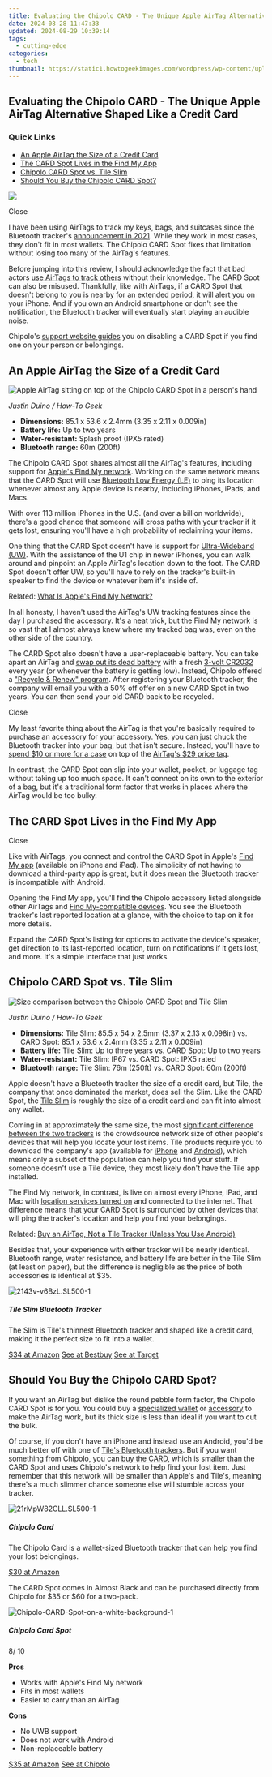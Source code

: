 ```yaml
---
title: Evaluating the Chipolo CARD - The Unique Apple AirTag Alternative Shaped Like a Credit Card
date: 2024-08-28 11:47:33
updated: 2024-08-29 10:39:14
tags:
  - cutting-edge
categories:
  - tech
thumbnail: https://static1.howtogeekimages.com/wordpress/wp-content/uploads/2022/05/Person-holding-the-Chipolo-CARD-Spot-in-their-hand.jpg
---
```


## Evaluating the Chipolo CARD - The Unique Apple AirTag Alternative Shaped Like a Credit Card

### Quick Links

* [An Apple AirTag the Size of a Credit Card](https://facebook-video-share.techidaily.com/updated-2024-approved-crafting-perfect-youtube-channel-names-a-comprehensive-guide-for-video-content-creators-maximum-length-156-characters/)
* [The CARD Spot Lives in the Find My App](https://screen-activity-recording.techidaily.com/perfecting-your-presence-share-screen-mastery-in-meet/)
* [Chipolo CARD Spot vs. Tile Slim](https://blue-screen-error.techidaily.com/1723199733618-critical-service-crash-to-blue-screen-of-death-solving-windows-11-issues-with-ease/)
* [Should You Buy the Chipolo CARD Spot?](https://phone-solutions.techidaily.com/4-ways-to-extract-data-from-corrupt-excel-2019-file-stellar-by-stellar-guide/)

![](https://static1.howtogeekimages.com/wordpress/wp-content/uploads/badges/2022-HowToGeek-EC_FINAL.png) 

Close 

 I have been using AirTags to track my keys, bags, and suitcases since the Bluetooth tracker's [announcement in 2021](https://www.reviewgeek.com/78755/apples-trackable-airtags-arrive-so-you-can-find-your-stuff/). While they work in most cases, they don't fit in most wallets. The Chipolo CARD Spot fixes that limitation without losing too many of the AirTag's features.

 Before jumping into this review, I should acknowledge the fact that bad actors [use AirTags to track others](https://www.npr.org/2022/02/18/1080944193/apple-airtags-theft-stalking-privacy-tech) without their knowledge. The CARD Spot can also be misused. Thankfully, like with AirTags, if a CARD Spot that doesn't belong to you is nearby for an extended period, it will alert you on your iPhone. And if you own an Android smartphone or don't see the notification, the Bluetooth tracker will eventually start playing an audible noise.

 Chipolo's [support website guides](https://support.chipolo.net/hc/en-us/articles/360021040938-Do-Chipolo-ONE-Spot-and-CARD-Spot-have-Unwanted-Tracking-Protection) you on disabling a CARD Spot if you find one on your person or belongings.

##  An Apple AirTag the Size of a Credit Card

![Apple AirTag sitting on top of the Chipolo CARD Spot in a person's hand](https://static1.howtogeekimages.com/wordpress/wp-content/uploads/2022/05/Apple-AirTag-sitting-on-top-of-the-Chipolo-CARD-Spot-in-a-persons-hand.jpg) 

_Justin Duino / How-To Geek_

* **Dimensions:** 85.1 x 53.6 x 2.4mm (3.35 x 2.11 x 0.009in)
* **Battery life:** Up to two years
* **Water-resistant:** Splash proof (IPX5 rated)
* **Bluetooth range:** 60m (200ft)

 The Chipolo CARD Spot shares almost all the AirTag's features, including support for [Apple's Find My network](https://youtube-lab.techidaily.com/24-the-creators-guide-to-the-top-9-affordable-video-editing-apps/). Working on the same network means that the CARD Spot will use [Bluetooth Low Energy (LE)](https://www.howtogeek.com/176437/bluetooth-low-energy-explained-how-new-types-of-wireless-gadgets-are-now-possible/) to ping its location whenever almost any Apple device is nearby, including iPhones, iPads, and Macs.

 With over 113 million iPhones in the U.S. (and over a billion worldwide), there's a good chance that someone will cross paths with your tracker if it gets lost, ensuring you'll have a high probability of reclaiming your items.

 One thing that the CARD Spot doesn't have is support for [Ultra-Wideband (UW)](https://easy-unlock-android.techidaily.com/in-2024-a-perfect-guide-to-remove-or-disable-google-smart-lock-on-realme-c67-4g-by-drfone-android/). With the assistance of the U1 chip in newer iPhones, you can walk around and pinpoint an Apple AirTag's location down to the foot. The CARD Spot doesn't offer UW, so you'll have to rely on the tracker's built-in speaker to find the device or whatever item it's inside of.

Related: [What Is Apple's Find My Network?](https://youtube-lab.techidaily.com/24-the-creators-guide-to-the-top-9-affordable-video-editing-apps/) 

 In all honesty, I haven't used the AirTag's UW tracking features since the day I purchased the accessory. It's a neat trick, but the Find My network is so vast that I almost always knew where my tracked bag was, even on the other side of the country.

 The CARD Spot also doesn't have a user-replaceable battery. You can take apart an AirTag and [swap out its dead battery](https://extra-hints.techidaily.com/medical-and-health-facebook-ads-campaign-tips/) with a fresh [3-volt CR2032](https://www.amazon.com/dp/B0787K2XWZ/?tag=hotoge-20&ascsubtag=UUhtgUeUpU205884&asc%5Frefurl=https%3A%2F%2Fwww.howtogeek.com%2F806199%2Fchipolo-card-spot-review%2F&asc%5Fcampaign=Short-Term) every year (or whenever the battery is getting low). Instead, Chipolo offered a ["Recycle & Renew" program](https://chipolo.net/en-us/pages/chipolo-card-spot-renewal). After registering your Bluetooth tracker, the company will email you with a 50% off offer on a new CARD Spot in two years. You can then send your old CARD back to be recycled.

Close 

 My least favorite thing about the AirTag is that you're basically required to purchase an accessory for your accessory. Yes, you can just chuck the Bluetooth tracker into your bag, but that isn't secure. Instead, you'll have to [spend $10 or more for a case](https://www.amazon.com/Incase-Woolenex-Key-Clip-AirTag/dp/B09VBM3N2R/?tag=hotoge-20&ascsubtag=UUhtgUeUpU205884&asc%5Frefurl=https%3A%2F%2Fwww.howtogeek.com%2F806199%2Fchipolo-card-spot-review%2F&asc%5Fcampaign=Short-Term) on top of the [AirTag's $29 price tag](https://www.amazon.com/Apple-MX532AM-A-AirTag/dp/B0933BVK6T?tag=hotoge-20&ascsubtag=UUhtgUeUpU205884&asc%5Frefurl=https%3A%2F%2Fwww.howtogeek.com%2F806199%2Fchipolo-card-spot-review%2F&asc%5Fcampaign=Short-Term).

 In contrast, the CARD Spot can slip into your wallet, pocket, or luggage tag without taking up too much space. It can't connect on its own to the exterior of a bag, but it's a traditional form factor that works in places where the AirTag would be too bulky.

##  The CARD Spot Lives in the Find My App

Close 

 Like with AirTags, you connect and control the CARD Spot in Apple's [Find My app](https://apps.apple.com/us/app/find-my/id1514844621) (available on iPhone and iPad). The simplicity of not having to download a third-party app is great, but it does mean the Bluetooth tracker is incompatible with Android.

 Opening the Find My app, you'll find the Chipolo accessory listed alongside other AirTags and [Find My-compatible devices](https://www.reviewgeek.com/77360/apples-find-my-service-now-tracks-vanmoof-electric-bikes/). You see the Bluetooth tracker's last reported location at a glance, with the choice to tap on it for more details.

 Expand the CARD Spot's listing for options to activate the device's speaker, get direction to its last-reported location, turn on notifications if it gets lost, and more. It's a simple interface that just works.

##  Chipolo CARD Spot vs. Tile Slim

![Size comparison between the Chipolo CARD Spot and Tile Slim](https://static1.howtogeekimages.com/wordpress/wp-content/uploads/2022/05/Size-comparison-between-the-Chipolo-CARD-Spot-and-Tile-Slim.jpg) 

_Justin Duino / How-To Geek_

* **Dimensions:** Tile Slim: 85.5 x 54 x 2.5mm (3.37 x 2.13 x 0.098in) vs. CARD Spot: 85.1 x 53.6 x 2.4mm (3.35 x 2.11 x 0.009in)
* **Battery life:** Tile Slim: Up to three years vs. CARD Spot: Up to two years
* **Water-resistant:** Tile Slim: IP67 vs. CARD Spot: IPX5 rated
* **Bluetooth range:** Tile Slim: 76m (250ft) vs. CARD Spot: 60m (200ft)

 Apple doesn't have a Bluetooth tracker the size of a credit card, but Tile, the company that once dominated the market, does sell the Slim. Like the CARD Spot, the [Tile Slim](https://www.amazon.com/Tile-1-Pack-Bluetooth-Water-Resistant-Compatible/dp/B09B2NYJ3T?tag=hotoge-20&ascsubtag=UUhtgUeUpU205884&asc%5Frefurl=https%3A%2F%2Fwww.howtogeek.com%2F806199%2Fchipolo-card-spot-review%2F&asc%5Fcampaign=Short-Term) is roughly the size of a credit card and can fit into almost any wallet.

 Coming in at approximately the same size, the most [significant difference between the two trackers](https://facebook-video-footage.techidaily.com/new-two-sides-to-every-story-how-to-create-balanced-reaction-videos-on-youtube-2-pov-approach/) is the crowdsource network size of other people's devices that will help you locate your lost items. Tile products require you to download the company's app (available for [iPhone](https://apps.apple.com/us/app/tile-find-lost-keys-phone/id664939913) and [Android](https://www.anrdoezrs.net/links/3607085/type/dlg/sid/UUhtgUeUpU205884/https://play.google.com/store/apps/details?id=com.thetileapp.tile&hl=en%5FUS&gl=US)), which means only a subset of the population can help you find your stuff. If someone doesn't use a Tile device, they most likely don't have the Tile app installed.

 The Find My network, in contrast, is live on almost every iPhone, iPad, and Mac with [location services turned on](https://facebook-video-footage.techidaily.com/new-mastering-the-art-of-locating-your-youtube-discussions/) and connected to the internet. That difference means that your CARD Spot is surrounded by other devices that will ping the tracker's location and help you find your belongings.

Related: [Buy an AirTag, Not a Tile Tracker (Unless You Use Android)](https://facebook-video-footage.techidaily.com/new-two-sides-to-every-story-how-to-create-balanced-reaction-videos-on-youtube-2-pov-approach/) 

 Besides that, your experience with either tracker will be nearly identical. Bluetooth range, water resistance, and battery life are better in the Tile Slim (at least on paper), but the difference is negligible as the price of both accessories is identical at $35.

![2143v-v6BzL._SL500_-1](https://static1.howtogeekimages.com/wordpress/wp-content/uploads/2023/06/2143v-v6bzl-_sl500_-1.jpg) 

#####  Tile Slim Bluetooth Tracker

The Slim is Tile's thinnest Bluetooth tracker and shaped like a credit card, making it the perfect size to fit into a wallet.

[$34 at Amazon](https://www.amazon.com/Tile-1-Pack-Bluetooth-Water-Resistant-Compatible/dp/B09B2NYJ3T) [See at Bestbuy](https://shop-links.co/link/?exclusive=1&publisher_slug=itechdaily19598&url=https%3A%2F%2Fwww.bestbuy.com%2Fsite%2Ftile__slim_2022__1_p%2F6482271.p%3FskuId%3D6482271%2522target%253D%2522_blank) [See at Target](https://shop-links.co/link/?exclusive=1&publisher_slug=itechdaily19598&url=https%3A%2F%2Fdisneyplus.bn5x.net%2Fc%2F156932%2F564546%2F9358%3FsubId1%3DUUhtgUeUpU205884%26subId2%3Dehtg%26u%3Dhttps%253A%252F%252Fwww.target.com%252Fp%252Ftile%255Fslim%255F2022%255F%255Fblac%252F-%252FA-82685346%2522target%253D%2522%255Fblank) 

##  Should You Buy the Chipolo CARD Spot?

 If you want an AirTag but dislike the round pebble form factor, the Chipolo CARD Spot is for you. You could buy a [specialized wallet](https://www.amazon.com/leChiv%C3%A9e-Wallet-Minimalist-AirTags-Multifunctional/dp/B09D752FFN?tag=hotoge-20&ascsubtag=UUhtgUeUpU205884&asc%5Frefurl=https%3A%2F%2Fwww.howtogeek.com%2F806199%2Fchipolo-card-spot-review%2F&asc%5Fcampaign=Short-Term) or [accessory](https://www.amazon.com/Spigen-Air-Fit-Space-Gray/dp/B08KFMR2TX?tag=hotoge-20&ascsubtag=UUhtgUeUpU205884&asc%5Frefurl=https%3A%2F%2Fwww.howtogeek.com%2F806199%2Fchipolo-card-spot-review%2F&asc%5Fcampaign=Short-Term) to make the AirTag work, but its thick size is less than ideal if you want to cut the bulk.

 Of course, if you don't have an iPhone and instead use an Android, you'd be much better off with one of [Tile's Bluetooth trackers](https://www.amazon.com/Tile-1-Pack-Bluetooth-Water-Resistant-Compatible/dp/B09B2NYJ3T?tag=hotoge-20&ascsubtag=UUhtgUeUpU205884&asc%5Frefurl=https%3A%2F%2Fwww.howtogeek.com%2F806199%2Fchipolo-card-spot-review%2F&asc%5Fcampaign=Short-Term). But if you want something from Chipolo, you can [buy the CARD](https://www.amazon.com/Chipolo-Card-Resistant-Bluetooth-Tracker/dp/B084KY1J15/?tag=hotoge-20&ascsubtag=UUhtgUeUpU205884&asc%5Frefurl=https%3A%2F%2Fwww.howtogeek.com%2F806199%2Fchipolo-card-spot-review%2F&asc%5Fcampaign=Short-Term), which is smaller than the CARD Spot and uses Chipolo's network to help find your lost item. Just remember that this network will be smaller than Apple's and Tile's, meaning there's a much slimmer chance someone else will stumble across your tracker.

![21rMpW82CLL._SL500_-1](https://static1.howtogeekimages.com/wordpress/wp-content/uploads/2023/06/21rmpw82cll-_sl500_-1.jpg) 

#####  Chipolo Card

The Chipolo Card is a wallet-sized Bluetooth tracker that can help you find your lost belongings. 

[$30 at Amazon](https://www.amazon.com/Chipolo-Card-Resistant-Bluetooth-Tracker/dp/B084KY1J15/) 

 The CARD Spot comes in Almost Black and can be purchased directly from Chipolo for $35 or $60 for a two-pack.

![Chipolo-CARD-Spot-on-a-white-background-1](https://static1.howtogeekimages.com/wordpress/wp-content/uploads/2023/06/chipolo-card-spot-on-a-white-background-1.jpg) 

#####  Chipolo Card Spot

8/ 10 

**Pros** 
* Works with Apple's Find My network
* Fits in most wallets
* Easier to carry than an AirTag

**Cons** 
* No UWB support
* Does not work with Android
* Non-replaceable battery

[$35 at Amazon](http://www.amazon.com/dp/B09ZTZ47K4/) [See at Chipolo](https://chipolo.net/en-us/pages/chipolo-card-spot)

<ins class="adsbygoogle"
     style="display:block"
     data-ad-format="autorelaxed"
     data-ad-client="ca-pub-7571918770474297"
     data-ad-slot="1223367746"></ins>



<ins class="adsbygoogle"
     style="display:block"
     data-ad-client="ca-pub-7571918770474297"
     data-ad-slot="8358498916"
     data-ad-format="auto"
     data-full-width-responsive="true"></ins>
